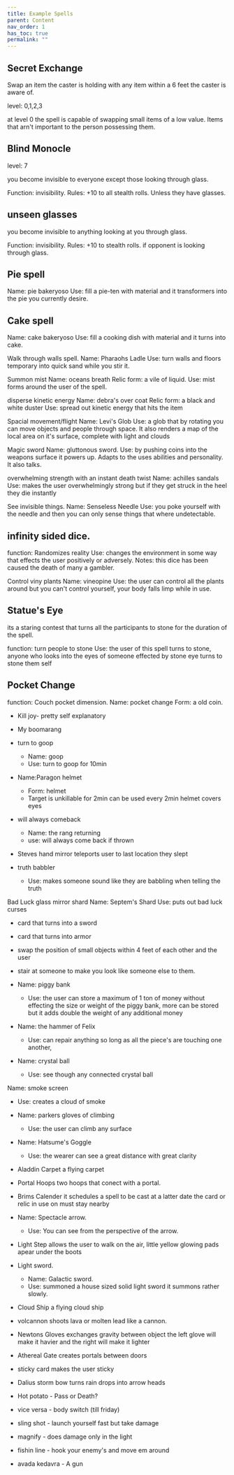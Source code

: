 ```yaml
---
title: Example Spells
parent: Content
nav_order: 1
has_toc: true
permalink: ""
---
```

## Secret Exchange

Swap an item the caster is holding with any item within a 6 feet the caster is aware of.

level: 0,1,2,3

at level 0 the spell is capable of swapping small items of a low value. 
Items that arn't important to the person possessing them.





## Blind Monocle

level: 7

you become invisible to everyone except those looking through glass.

Function: invisibility.
Rules: +10 to all stealth rolls. Unless they have glasses.


## unseen glasses

you become invisible to anything looking at you through glass.

Function: invisibility.
Rules: +10 to stealth rolls. if opponent is looking through glass.


## Pie spell
Name: pie bakeryoso
Use: fill a pie-ten with material and it transformers into the pie you currently desire.

## Cake spell
Name: cake bakeryoso
Use: fill a cooking dish with material and it turns into cake.


Walk through walls spell.
Name: Pharaohs Ladle
Use: turn walls and floors temporary into quick sand while you stir it.



Summon mist
Name: oceans breath
Relic form: a vile of liquid.
Use: mist forms around the user of the spell.


disperse kinetic energy
Name: debra's over coat
Relic form: a black and white duster
Use: spread out kinetic energy that hits the item


Spacial movement/flight
Name: Levi's Glob
Use: a glob that by rotating you can move objects and people through space. It also renders a map of the local area on it's surface, complete with light and clouds 



Magic sword
Name: gluttonous sword.
Use: by pushing coins into the weapons surface it powers up. Adapts to the uses abilities and personality. It also talks.



overwhelming strength with an instant death twist
Name: achilles sandals
Use: makes the user overwhelmingly strong but if they get struck in the heel they die instantly


See invisible things.
Name: Senseless Needle
Use: you poke yourself with the needle and then you can only sense things that where undetectable.



## infinity sided dice.
function: Randomizes reality
Use: changes the environment in some way that effects the user positively or adversely.
Notes: this dice has been caused the death of many a gambler.


Control viny plants
Name: vineopine
Use: the user can control all the plants around but you can't control yourself, your body falls limp while in use.


## Statue's Eye
its a staring contest that turns all the participants to stone for the duration of the spell.

function: turn people to stone
Use: the user of this spell turns to stone, anyone who looks into the eyes of someone effected by stone eye turns to stone them self


## Pocket Change
function: Couch pocket dimension.
Name: pocket change
Form: a old coin.


- Kill joy- pretty self explanatory
- My boomarang


- turn to goop
  - Name: goop
  - Use: turn to goop for 10min



- Name:Paragon helmet 
  - Form: helmet
  - Target is unkillable for 2min can be used every 2min helmet covers eyes


- will always comeback
  - Name: the rang returning
  - use: will always come back if thrown

- Steves hand mirror teleports user to last location they slept


- truth babbler
  - Use: makes someone sound like they are babbling when telling the truth



Bad Luck glass mirror shard
Name: Septem's Shard
Use: puts out bad luck curses



- card that turns into a sword
- card that turns into armor
- swap the position of small objects within 4 feet of each other and the user
- stair at someone to make you look like someone else to them.



- Name: piggy bank
  - Use: the user can store a maximum of 1 ton of money without effecting the size or weight of the piggy bank, more can be stored but it adds double the weight of any additional money


- Name: the hammer of Felix 
  - Use: can repair anything so long as all the piece's are touching one another,


- Name: crystal ball
  - Use: see though any connected crystal ball

Name: smoke screen
  - Use: creates a cloud of smoke

- Name: parkers gloves of climbing
  - Use: the user can climb any surface


- Name: Hatsume's Goggle
    - Use: the wearer can see a great distance with great clarity


- Aladdin Carpet    a flying carpet

- Portal Hoops    two hoops that conect with a portal.

- Brims Calender    it schedules a spell to be cast at a latter date    the card or relic in use on must stay nearby

- Name: Spectacle    arrow.
  - Use: You can see from the perspective of the arrow.

- Light Step    allows the user to walk on the air, little yellow glowing pads apear under the boots

- Light sword.
  - Name: Galactic sword.
  - Use: summoned a house sized solid light sword    it summons rather slowly.

- Cloud Ship    a flying cloud ship

- volcannon    shoots lava or molten lead like a cannon.

- Newtons Gloves    exchanges gravity between object    the left glove will make it havier and the right will make it lighter

- Athereal Gate    creates portals between doors

- sticky card    makes the user sticky
- Dalius storm bow turns rain drops into arrow heads
- Hot potato - Pass or Death?
- vice versa - body switch (till friday)
- sling shot - launch yourself fast but take damage
- magnify - does damage only in the light
- fishin line - hook your enemy's and move em around
- avada kedavra - A gun